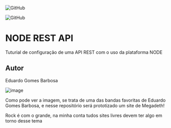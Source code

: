![GitHub](https://img.shields.io/github/license/EduGB-max/noderest?style=for-the-badge)

![GitHub](https://img.shields.io/github/gist/stars/EduGB-max/noderest?style=flat-square)

# NODE REST API
Tuturial de configuração de uma API REST com o uso da plataforma NODE
## Autor
Eduardo Gomes Barbosa 

![image](https://user-images.githubusercontent.com/84384908/203303682-928eab7f-dd30-4575-a374-f0b0a21f98cb.png)

Como pode ver a imagem, se trata de uma das bandas favoritas de Eduardo Gomes Barbosa, e nesse repositório será prototizado um site de Megadeth! 

Rock é com o grande, na minha conta tudos sites livres devem ter algo em torno desse tema

